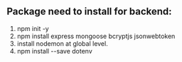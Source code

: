 ## Package need to install for backend:
1. npm init -y
2. npm install express mongoose bcryptjs jsonwebtoken
3. install nodemon at global level.
4. npm install --save dotenv 